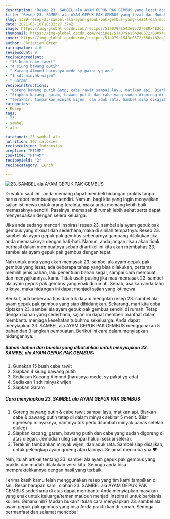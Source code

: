 ```yaml
---
description: "Resep 23. SAMBEL ala AYAM GEPUK PAK GEMBUS yang lezat dan Mudah Dibuat"
title: "Resep 23. SAMBEL ala AYAM GEPUK PAK GEMBUS yang lezat dan Mudah Dibuat"
slug: 1399-resep-23-sambel-ala-ayam-gepuk-pak-gembus-yang-lezat-dan-mudah-dibuat
date: 2021-05-16T18:32:27.374Z
image: https://img-global.cpcdn.com/recipes/51a079a1543e0572/680x482cq70/23-sambel-ala-ayam-gepuk-pak-gembus-foto-resep-utama.jpg
thumbnail: https://img-global.cpcdn.com/recipes/51a079a1543e0572/680x482cq70/23-sambel-ala-ayam-gepuk-pak-gembus-foto-resep-utama.jpg
cover: https://img-global.cpcdn.com/recipes/51a079a1543e0572/680x482cq70/23-sambel-ala-ayam-gepuk-pak-gembus-foto-resep-utama.jpg
author: Christian Green
ratingvalue: 4.6
reviewcount: 9
recipeingredient:
- "15 buah cabe rawit"
- "4 siung bawang putih"
- " Kacang Almond harusnya mede sy pakai yg ada"
- "1 sdt minyak wijen"
- " Garam"
recipeinstructions:
- "Goreng bawang putih &amp; cabe rawit sampai layu, matikan api. Biarkan cabe &amp; bawang putih tetap di dalam minyak sekitar 5 menit. (Biar ngeresep minyaknya, nantinya tdk perlu ditambah minyak panas setelah diuleg)"
- "Siapkan kacang, garam, bawang putih dan cabe yang sudah digoreng di atas ulegan. Jemudian uleg sampai halus (sesuai selera)."
- "Terakhir, tambahkan minyak wijen, dan aduk rata. Sambel siap disajikan, untuk pelengkap ayam goreng atau lainnya. Selamat mencoba yaa ❤"
categories:
- Resep
tags:
- 23
- sambel
- ala

katakunci: 23 sambel ala 
nutrition: 197 calories
recipecuisine: Indonesian
preptime: "PT19M"
cooktime: "PT44M"
recipeyield: "2"
recipecategory: Lunch

---
```



![23. SAMBEL ala AYAM GEPUK PAK GEMBUS](https://img-global.cpcdn.com/recipes/51a079a1543e0572/680x482cq70/23-sambel-ala-ayam-gepuk-pak-gembus-foto-resep-utama.jpg)

Di waktu  saat ini , anda memang dapat membeli hidangan praktis tanpa harus repot membuatnya sendiri. Namun, bagi kita yang ingin menyajikan sajian istimewa untuk orang tercinta, maka anda memang lebih baik memasaknya sendiri. Pasalnya, memasak di rumah lebih sehat serta dapat menyesuaikan dengan selera keluarga.

Jika anda sedang mencari inspirasi resep 23. sambel ala ayam gepuk pak gembus yang nikmat dan sederhana,maka di sinilah tempatnya. Resep 23. sambel ala ayam gepuk pak gembus  sebenarnya gampang dilakukan jika anda memasaknya dengan hati-hati. Namun, anda jangan risau akan tidak berhasil dalam membuatnya 
sebab di artikel ini kita akan membahas 23. sambel ala ayam gepuk pak gembus dengan tepat.  



Nah untuk anda yang akan memasak 23. sambel ala ayam gepuk pak gembus yang lezat, ada beberapa tahap yang bisa dilakukan, pertama memilih jenis bahan, lalu penentuan bahan segar, sampai cara membuat dan menyajikannya. kamu Tidak usah pusing jika mau memasak 23. sambel ala ayam gepuk pak gembus yang enak di rumah. Sebab, asalkan anda  tahu triknya, maka hidangan ini dapat menjadi sajian yang istimewa.

Berikut, ada beberapa tips dan trik dalam mengolah resep 23. sambel ala ayam gepuk pak gembus yang siap dihidangkan. Sekarang, mari kita coba ciptakan 23. sambel ala ayam gepuk pak gembus sendiri di rumah. Tetap dengan bahan yang sederhana, sajian ini dapat memberi manfaat dalam membantu menjaga kesehatan tubuhmu sekeluarga. Anda dapat menyiapkan 23. SAMBEL ala AYAM GEPUK PAK GEMBUS menggunakan 5 bahan dan 3 langkah pembuatan. Berikut ini cara dalam menyiapkan hidangannya.

<!--inarticleads1-->

##### Bahan-bahan dan bumbu yang dibutuhkan untuk menyiapkan 23. SAMBEL ala AYAM GEPUK PAK GEMBUS:

1. Gunakan 15 buah cabe rawit
1. Siapkan 4 siung bawang putih
1. Sediakan  Kacang Almond (harusnya mede, sy pakai yg ada)
1. Sediakan 1 sdt minyak wijen
1. Siapkan  Garam




<!--inarticleads2-->

##### Cara menyiapkan 23. SAMBEL ala AYAM GEPUK PAK GEMBUS:

1. Goreng bawang putih &amp; cabe rawit sampai layu, matikan api. Biarkan cabe &amp; bawang putih tetap di dalam minyak sekitar 5 menit. (Biar ngeresep minyaknya, nantinya tdk perlu ditambah minyak panas setelah diuleg)
1. Siapkan kacang, garam, bawang putih dan cabe yang sudah digoreng di atas ulegan. Jemudian uleg sampai halus (sesuai selera).
1. Terakhir, tambahkan minyak wijen, dan aduk rata. Sambel siap disajikan, untuk pelengkap ayam goreng atau lainnya. Selamat mencoba yaa ❤




Nah, itulah artikel tentang  23. sambel ala ayam gepuk pak gembus  yang praktis dan mudah dilakukan versi kita. Semoga anda bisa mempraktekkannya dengan hasil yang terbaik. 

Terima kasih kamu telah menggunakan resep yang tim kami tampilkan di sini. Besar harapan kami, olahan  23. SAMBEL ala AYAM GEPUK PAK GEMBUS sederhana di atas dapat membantu Anda menyiapkan masakan yang enak untuk keluarga/teman maupun menjadi inspirasi untuk berbisnis kuliner. Gimana nih? Mudah bukan? Itulah cara menyiapkan 23. sambel ala ayam gepuk pak gembus yang bisa Anda praktikkan di rumah. Semoga bermanfaat dan selamat mencoba!

